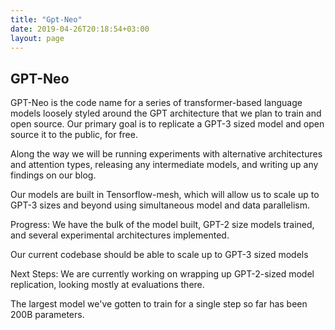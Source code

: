 ```yaml
---
title: "Gpt-Neo"
date: 2019-04-26T20:18:54+03:00
layout: page
---
```


## GPT-Neo

GPT-Neo is the code name for a series of transformer-based language models loosely styled around the GPT architecture that we plan to train and open source. Our primary goal is to replicate a GPT-3 sized model and open source it to the public, for free.

Along the way we will be running experiments with alternative architectures and attention types, releasing any intermediate models, and writing up any findings on our blog.

Our models are built in Tensorflow-mesh, which will allow us to scale up to GPT-3 sizes and beyond using simultaneous model and data parallelism.

Progress:
We have the bulk of the model built, GPT-2 size models trained, and several experimental architectures implemented.

Our current codebase should be able to scale up to GPT-3 sized models

Next Steps:
We are currently working on wrapping up GPT-2-sized model replication, looking mostly at evaluations there.

The largest model we've gotten to train for a single step so far has been 200B parameters.
